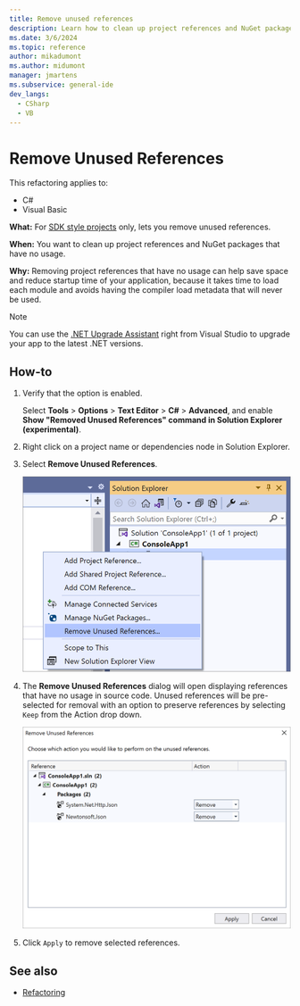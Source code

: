 ```yaml
---
title: Remove unused references
description: Learn how to clean up project references and NuGet packages that have no usage with the new Remove Unused References command.
ms.date: 3/6/2024
ms.topic: reference
author: mikadumont
ms.author: midumont
manager: jmartens
ms.subservice: general-ide
dev_langs:
  - CSharp
  - VB
---
```

# Remove Unused References

This refactoring applies to:

- C#
- Visual Basic

**What:** For [SDK style projects](../../msbuild/how-to-use-project-sdk.md) only, lets you remove unused references.

**When:** You want to clean up project references and NuGet packages that have no usage.

**Why:** Removing project references that have no usage can help save space and reduce startup time of your application, because it takes time to load each module and avoids having the compiler load metadata that will never be used.

> [!NOTE]
> You can use the [.NET Upgrade Assistant](https://dotnet.microsoft.com/platform/upgrade-assistant) right from Visual Studio to upgrade your app to the latest .NET versions.

## How-to

1. Verify that the option is enabled.

   Select **Tools** > **Options** > **Text Editor** > **C#** > **Advanced**, and enable **Show "Removed Unused References" command in Solution Explorer (experimental)**.

1. Right click on a project name or dependencies node in Solution Explorer.

1. Select **Remove Unused References**.

    ![Remove Unused References command](media/remove-unused-references-command.png)

1. The **Remove Unused References** dialog will open displaying references that have no usage in source code. Unused references will be pre-selected for removal with an option to preserve references by selecting `Keep` from the Action drop down.

    ![Remove Unused References dialog](media/remove-unused-references-dialog.png)

1. Click `Apply` to remove selected references.

## See also

- [Refactoring](../refactoring-in-visual-studio.md)